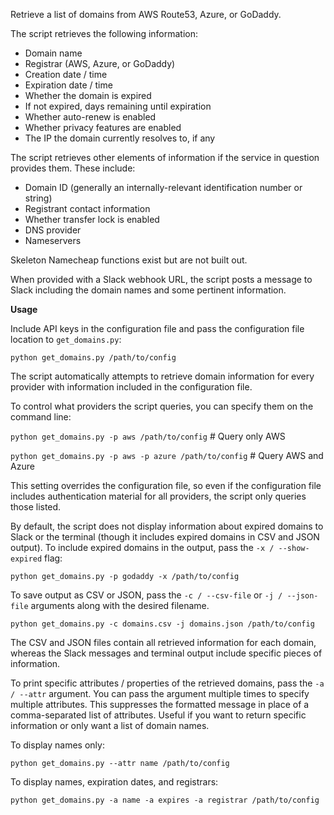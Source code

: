 Retrieve a list of domains from AWS Route53, Azure, or GoDaddy.

The script retrieves the following information:

* Domain name
* Registrar (AWS, Azure, or GoDaddy)
* Creation date / time
* Expiration date / time
* Whether the domain is expired
* If not expired, days remaining until expiration
* Whether auto-renew is enabled
* Whether privacy features are enabled
* The IP the domain currently resolves to, if any

The script retrieves other elements of information if the service in question provides them. These include:

* Domain ID (generally an internally-relevant identification number or string)
* Registrant contact information
* Whether transfer lock is enabled
* DNS provider
* Nameservers

Skeleton Namecheap functions exist but are not built out.

When provided with a Slack webhook URL, the script posts a message to Slack including the domain names and some pertinent information.

**Usage**

Include API keys in the configuration file and pass the configuration file location to `get_domains.py`:

`python get_domains.py /path/to/config`

The script automatically attempts to retrieve domain information for every provider with information included in the configuration file.

To control what providers the script queries, you can specify them on the command line:

`python get_domains.py -p aws /path/to/config` # Query only AWS

`python get_domains.py -p aws -p azure /path/to/config` # Query AWS and Azure

This setting overrides the configuration file, so even if the configuration file includes authentication material for all providers, the script only queries those listed.

By default, the script does not display information about expired domains to Slack or the terminal (though it includes expired domains in CSV and JSON output). To include expired domains in the output, pass the `-x / --show-expired` flag:

`python get_domains.py -p godaddy -x /path/to/config`

To save output as CSV or JSON, pass the `-c / --csv-file` or `-j / --json-file` arguments along with the desired filename.

`python get_domains.py -c domains.csv -j domains.json /path/to/config`

The CSV and JSON files contain all retrieved information for each domain, whereas the Slack messages and terminal output include specific pieces of information.

To print specific attributes / properties of the retrieved domains, pass the `-a / --attr` argument. You can pass the argument multiple times to specify multiple attributes. This suppresses the formatted message in place of a comma-separated list of attributes. Useful if you want to return specific information or only want a list of domain names.

To display names only:

`python get_domains.py --attr name /path/to/config`

To display names, expiration dates, and registrars:

`python get_domains.py -a name -a expires -a registrar /path/to/config`


